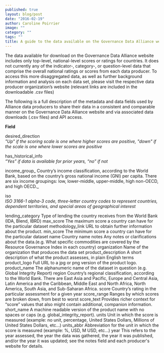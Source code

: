 ```yaml
---
published: true
layout: blog/post
date: "2016-02-19"
author: Caroline Poirrier
image: ""
category: ""
tags: ""
title: A guide to the data available on the Governance Data Alliance website
---
```


The data available for download on the Governance Data Alliance website includes only top-level, national-level scores or ratings for countries. It does not currently any of the indicator-, category-, or question-level data that comprise the overall national ratings or scores from each data producer. To access this more disaggregated data, as well as further background information and analysis on each data set, please visit the respective data producer organization’s website (relevant links are included in the downloadable .csv files)

The following is a full description of the metadata and data fields used by Alliance data producers to share their data in a consistent and comparable manner on the Governance Data Alliance website and via associated data downloads (.csv files) and API access.


**Field**						

desired_direction				
_"Up" if the scoring scale is one where higher scores are 										positive, "down" if the scale is one where lower scores are 									positive_

has_historical_info			
_“Yes” if data is available for prior years, “no” if not_

income_group_
Country’s income classification, according to the World Bank, 									based on the country’s gross national income (GNI) per capita. 									There are six income groupings: low, lower-middle, upper-middle, 								 high non-OECD, and high OECD._

iso							
_ISO 3166-1 alpha-3 code, three-letter country codes to represent 								 countries, dependent territories, and special areas of 										geographical interest_

lending_category
Type of lending the country receives from the World Bank (IDA, Blend, IBRD)
max_score
The maximum score a country can have for the particular dataset
methodology_link
URL to obtain further information about the product.
min_score
The minimum score a country can have for the particular dataset
name
Country name
notes
Any notes or clarifications about the data.(e.g. What specific commodities are covered by the Resource Governance Index in each country)
organization
Name of the organization that produces the data set
product_description
A short description of what the product assesses, in plain English terms
product_logo
Full URL to a jpg or png version of the product logo.  
product_name
The alphanumeric name of the dataset in question (e.g. Global Integrity Report)
region
Country’s regional classification, according to the World Bank. There are East Asia and Pacific, Europe and Central Asia, Latin America and the Caribbean, Middle East and North Africa, North America, South Asia, and Sub-Saharan Africa.
score
Country’s rating in the particular assessment for a given year
score_range
Ranges by which scores are broken down, from best to worst
score_text
Provides richer context for “score” values that also might contain additional, companion information.
short_name
A machine readable version of the product name with no spaces or caps (e.g. global_integrity_report).
units
Unit in which the score is measured (example: no unit, percentage, United States Dollars, Millions of United States Dollars, etc…)
units_abbr
Abbreviation for the unit in which the score is measured (example: %, USD, M USD, etc…)
year
This refers to the year assessed, the year the data was gathered, the year it was published, and/or the year it was updated; see the notes field and each producer's website for details.




